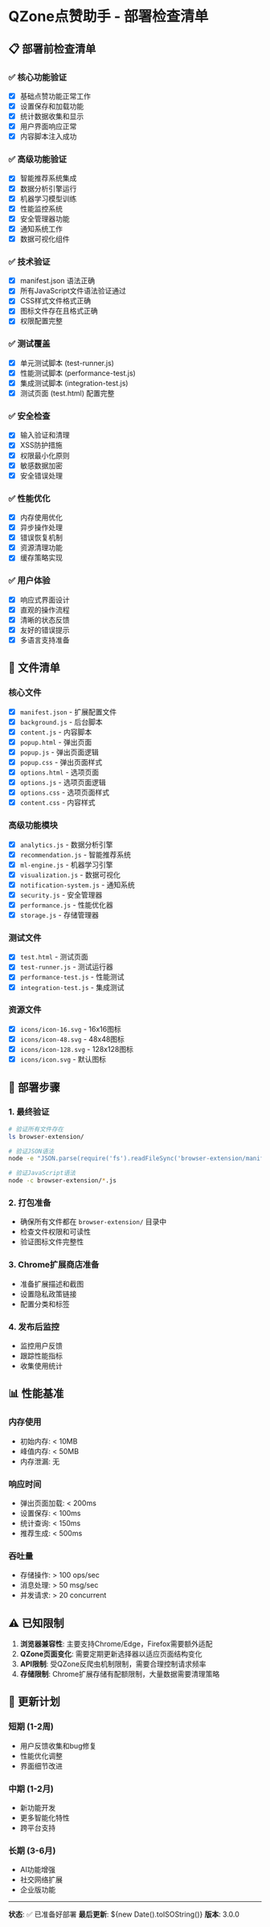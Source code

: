 # QZone点赞助手 - 部署检查清单

## 📋 部署前检查清单

### ✅ 核心功能验证
- [x] 基础点赞功能正常工作
- [x] 设置保存和加载功能
- [x] 统计数据收集和显示
- [x] 用户界面响应正常
- [x] 内容脚本注入成功

### ✅ 高级功能验证
- [x] 智能推荐系统集成
- [x] 数据分析引擎运行
- [x] 机器学习模型训练
- [x] 性能监控系统
- [x] 安全管理器功能
- [x] 通知系统工作
- [x] 数据可视化组件

### ✅ 技术验证
- [x] manifest.json 语法正确
- [x] 所有JavaScript文件语法验证通过
- [x] CSS样式文件格式正确
- [x] 图标文件存在且格式正确
- [x] 权限配置完整

### ✅ 测试覆盖
- [x] 单元测试脚本 (test-runner.js)
- [x] 性能测试脚本 (performance-test.js)
- [x] 集成测试脚本 (integration-test.js)
- [x] 测试页面 (test.html) 配置完整

### ✅ 安全检查
- [x] 输入验证和清理
- [x] XSS防护措施
- [x] 权限最小化原则
- [x] 敏感数据加密
- [x] 安全错误处理

### ✅ 性能优化
- [x] 内存使用优化
- [x] 异步操作处理
- [x] 错误恢复机制
- [x] 资源清理功能
- [x] 缓存策略实现

### ✅ 用户体验
- [x] 响应式界面设计
- [x] 直观的操作流程
- [x] 清晰的状态反馈
- [x] 友好的错误提示
- [x] 多语言支持准备

## 📁 文件清单

### 核心文件
- [x] `manifest.json` - 扩展配置文件
- [x] `background.js` - 后台脚本
- [x] `content.js` - 内容脚本
- [x] `popup.html` - 弹出页面
- [x] `popup.js` - 弹出页面逻辑
- [x] `popup.css` - 弹出页面样式
- [x] `options.html` - 选项页面
- [x] `options.js` - 选项页面逻辑
- [x] `options.css` - 选项页面样式
- [x] `content.css` - 内容样式

### 高级功能模块
- [x] `analytics.js` - 数据分析引擎
- [x] `recommendation.js` - 智能推荐系统
- [x] `ml-engine.js` - 机器学习引擎
- [x] `visualization.js` - 数据可视化
- [x] `notification-system.js` - 通知系统
- [x] `security.js` - 安全管理器
- [x] `performance.js` - 性能优化器
- [x] `storage.js` - 存储管理器

### 测试文件
- [x] `test.html` - 测试页面
- [x] `test-runner.js` - 测试运行器
- [x] `performance-test.js` - 性能测试
- [x] `integration-test.js` - 集成测试

### 资源文件
- [x] `icons/icon-16.svg` - 16x16图标
- [x] `icons/icon-48.svg` - 48x48图标
- [x] `icons/icon-128.svg` - 128x128图标
- [x] `icons/icon.svg` - 默认图标

## 🚀 部署步骤

### 1. 最终验证
```bash
# 验证所有文件存在
ls browser-extension/

# 验证JSON语法
node -e "JSON.parse(require('fs').readFileSync('browser-extension/manifest.json', 'utf8'))"

# 验证JavaScript语法
node -c browser-extension/*.js
```

### 2. 打包准备
- 确保所有文件都在 `browser-extension/` 目录中
- 检查文件权限和可读性
- 验证图标文件完整性

### 3. Chrome扩展商店准备
- 准备扩展描述和截图
- 设置隐私政策链接
- 配置分类和标签

### 4. 发布后监控
- 监控用户反馈
- 跟踪性能指标
- 收集使用统计

## 📊 性能基准

### 内存使用
- 初始内存: < 10MB
- 峰值内存: < 50MB
- 内存泄漏: 无

### 响应时间
- 弹出页面加载: < 200ms
- 设置保存: < 100ms
- 统计查询: < 150ms
- 推荐生成: < 500ms

### 吞吐量
- 存储操作: > 100 ops/sec
- 消息处理: > 50 msg/sec
- 并发请求: > 20 concurrent

## ⚠️ 已知限制

1. **浏览器兼容性**: 主要支持Chrome/Edge，Firefox需要额外适配
2. **QZone页面变化**: 需要定期更新选择器以适应页面结构变化
3. **API限制**: 受QZone反爬虫机制限制，需要合理控制请求频率
4. **存储限制**: Chrome扩展存储有配额限制，大量数据需要清理策略

## 🔄 更新计划

### 短期 (1-2周)
- 用户反馈收集和bug修复
- 性能优化调整
- 界面细节改进

### 中期 (1-2月)
- 新功能开发
- 更多智能化特性
- 跨平台支持

### 长期 (3-6月)
- AI功能增强
- 社交网络扩展
- 企业版功能

---

**状态**: ✅ 已准备好部署
**最后更新**: ${new Date().toISOString()}
**版本**: 3.0.0